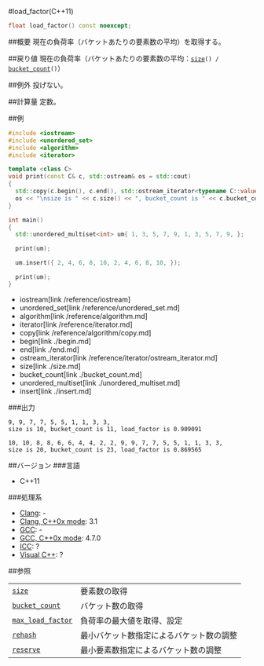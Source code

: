 #load_factor(C++11)
```cpp
float load_factor() const noexcept;
```

##概要
現在の負荷率（バケットあたりの要素数の平均）を取得する。


##戻り値
現在の負荷率（バケットあたりの要素数の平均：[`size`](./size.md)`() / `[`bucket_count`](./bucket_count.md)`()`）


##例外
投げない。


##計算量
定数。


##例
```cpp
#include <iostream>
#include <unordered_set>
#include <algorithm>
#include <iterator>

template <class C>
void print(const C& c, std::ostream& os = std::cout)
{
  std::copy(c.begin(), c.end(), std::ostream_iterator<typename C::value_type>(os, ", "));
  os << "\nsize is " << c.size() << ", bucket_count is " << c.bucket_count() << ", load_factor is " << c.load_factor() << '\n' << std::endl;
}

int main()
{
  std::unordered_multiset<int> um{ 1, 3, 5, 7, 9, 1, 3, 5, 7, 9, };

  print(um);

  um.insert({ 2, 4, 6, 8, 10, 2, 4, 6, 8, 10, });

  print(um);
}
```
* iostream[link /reference/iostream]
* unordered_set[link /reference/unordered_set.md]
* algorithm[link /reference/algorithm.md]
* iterator[link /reference/iterator.md]
* copy[link /reference/algorithm/copy.md]
* begin[link ./begin.md]
* end[link ./end.md]
* ostream_iterator[link /reference/iterator/ostream_iterator.md]
* size[link ./size.md]
* bucket_count[link ./bucket_count.md]
* unordered_multiset[link ./unordered_multiset.md]
* insert[link ./insert.md]

###出力
```
9, 9, 7, 7, 5, 5, 1, 1, 3, 3,
size is 10, bucket_count is 11, load_factor is 0.909091

10, 10, 8, 8, 6, 6, 4, 4, 2, 2, 9, 9, 7, 7, 5, 5, 1, 1, 3, 3,
size is 20, bucket_count is 23, load_factor is 0.869565

```

##バージョン
###言語
- C++11

###処理系
- [Clang](/implementation#clang.md): -
- [Clang, C++0x mode](/implementation#clang.md): 3.1
- [GCC](/implementation#gcc.md): -
- [GCC, C++0x mode](/implementation#gcc.md): 4.7.0
- [ICC](/implementation#icc.md): ?
- [Visual C++](/implementation#visual_cpp.md): ?

##参照

| | |
|-------------------------------------------|------------------------------------------|
| [`size`](./size.md)                       | 要素数の取得                             |
| [`bucket_count`](./bucket_count.md)       | バケット数の取得                         |
| [`max_load_factor`](./max_load_factor.md) | 負荷率の最大値を取得、設定               |
| [`rehash`](./rehash.md)                   | 最小バケット数指定によるバケット数の調整 |
| [`reserve`](./reserve.md)                 | 最小要素数指定によるバケット数の調整     |

